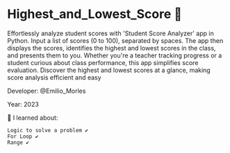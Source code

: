 # Highest_and_Lowest_Score 👀

Effortlessly analyze student scores with 'Student Score Analyzer' app in Python. 
Input a list of scores (0 to 100), separated by spaces. 
The app then displays the scores, identifies the highest and lowest scores in the class, and presents them to you. 
Whether you're a teacher tracking progress or a student curious about class performance, this app simplifies score evaluation. 
Discover the highest and lowest scores at a glance, making score analysis efficient and easy

Developer: @Emilio_Morles

Year: 2023

🔸 I learned about:

    Logic to solve a problem ✔️
    For Loop ✔️
    Range ✔️
